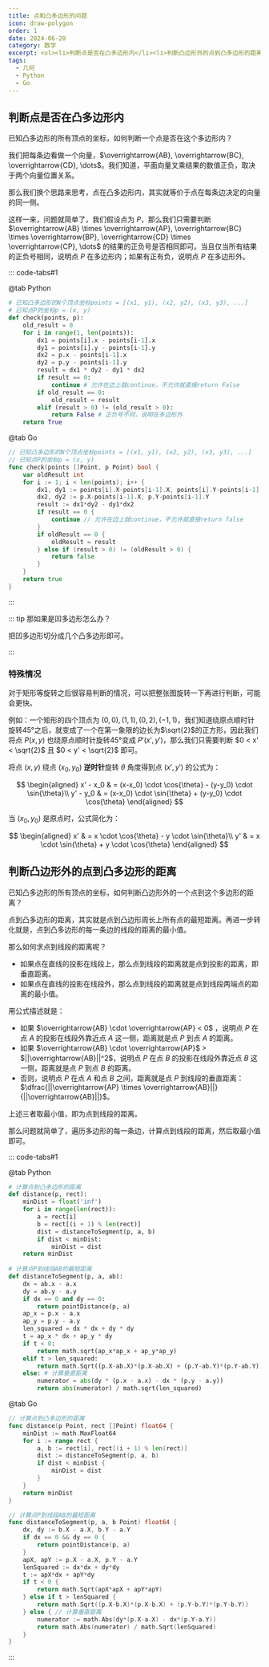```yaml
---
title: 点和凸多边形的问题
icon: draw-polygon
order: 1
date: 2024-06-20
category: 数学
excerpt: <ul><li>判断点是否在凸多边形内</li><li>判断凸边形外的点到凸多边形的距离</li></ul>
tags:
  - 几何
  - Python
  - Go
---
```


## 判断点是否在凸多边形内

已知凸多边形的所有顶点的坐标，如何判断一个点是否在这个多边形内？

我们把每条边看做一个向量，$\overrightarrow{AB}, \overrightarrow{BC}, \overrightarrow{CD}, \dots$。我们知道，平面向量叉乘结果的数值正负，取决于两个向量位置关系。

那么我们换个思路来思考，点在凸多边形内，其实就等价于点在每条边决定的向量的同一侧。

这样一来，问题就简单了，我们假设点为 $P$，那么我们只需要判断 $\overrightarrow{AB} \times \overrightarrow{AP}, \overrightarrow{BC} \times \overrightarrow{BP}, \overrightarrow{CD} \times \overrightarrow{CP}, \dots$ 的结果的正负号是否相同即可。当且仅当所有结果的正负号相同，说明点 $P$ 在多边形内；如果有正有负，说明点 $P$ 在多边形外。

::: code-tabs#1

@tab Python

```python :no-collapsed-lines
# 已知凸多边形的N个顶点坐标points = [(x1, y1), (x2, y2), (x3, y3), ...]
# 已知点P的坐标p = (x, y)
def check(points, p):
    old_result = 0
    for i in range(1, len(points)):
        dx1 = points[i].x - points[i-1].x
        dy1 = points[i].y - points[i-1].y
        dx2 = p.x - points[i-1].x
        dy2 = p.y - points[i-1].y
        result = dx1 * dy2 - dy1 * dx2
        if result == 0:
            continue # 允许在边上就continue，不允许就直接return False
        if old_result == 0:
            old_result = result
        elif (result > 0) != (old_result > 0):
            return False # 正负号不同，说明在多边形外
    return True
```

@tab Go

```go :no-collapsed-lines
// 已知凸多边形的N个顶点坐标points = [(x1, y1), (x2, y2), (x3, y3), ...]
// 已知点P的坐标p = (x, y)
func check(points []Point, p Point) bool {
    var oldResult int
    for i := 1; i < len(points); i++ {
        dx1, dy1 := points[i].X-points[i-1].X, points[i].Y-points[i-1].Y
        dx2, dy2 := p.X-points[i-1].X, p.Y-points[i-1].Y
        result := dx1*dy2 - dy1*dx2
        if result == 0 {
            continue // 允许在边上就continue，不允许就直接return false
        }
        if oldResult == 0 {
            oldResult = result
        } else if (result > 0) != (oldResult > 0) {
            return false
        }
    }
    return true
}
```

:::

::: tip 那如果是凹多边形怎么办？

把凹多边形切分成几个凸多边形即可。

:::

### 特殊情况

对于矩形等旋转之后很容易判断的情况，可以把整张图旋转一下再进行判断，可能会更快。

例如：一个矩形的四个顶点为 $(0, 0), (1, 1), (0, 2), (-1, 1)$，我们知道绕原点顺时针旋转45°之后，就变成了一个在第一象限的边长为$\sqrt{2}$的正方形，因此我们将点 $P(x, y)$ 也绕原点顺时针旋转45°变成 $P'(x', y')$，那么我们只需要判断 $0 < x' < \sqrt{2}$ 且 $0 < y' < \sqrt{2}$ 即可。

将点 $(x, y)$ 绕点 $(x_0, y_0)$ **逆时针**旋转 $\theta$ 角度得到点 $(x', y')$ 的公式为：

$$
\begin{aligned}
x' - x_0 & = (x-x_0) \cdot \cos{\theta} - (y-y_0) \cdot \sin{\theta}\\
y' - y_0 & = (x-x_0) \cdot \sin{\theta} + (y-y_0) \cdot \cos{\theta}
\end{aligned}
$$

当 $(x_0, y_0)$ 是原点时，公式简化为：

$$
\begin{aligned}
x' & = x \cdot \cos{\theta} - y \cdot \sin{\theta}\\
y' & = x \cdot \sin{\theta} + y \cdot \cos{\theta}
\end{aligned}
$$

## 判断凸边形外的点到凸多边形的距离

已知凸多边形的所有顶点的坐标，如何判断凸边形外的一个点到这个多边形的距离？

点到凸多边形的距离，其实就是点到凸边形周长上所有点的最短距离。再进一步转化就是，点到凸多边形的每一条边的线段的距离的最小值。

那么如何求点到线段的距离呢？
- 如果点在直线的投影在线段上，那么点到线段的距离就是点到投影的距离，即垂直距离。
- 如果点在直线的投影在线段外，那么点到线段的距离就是点到线段两端点的距离的最小值。

用公式描述就是：
  - 如果 $\overrightarrow{AB} \cdot \overrightarrow{AP} < 0$ ，说明点 $P$ 在点 $A$ 的投影在线段外靠近点 $A$ 这一侧，距离就是点 $P$ 到点 $A$ 的距离。
  - 如果 $\overrightarrow{AB} \cdot \overrightarrow{AP}$ > $||\overrightarrow{AB}||^2$，说明点 $P$ 在点 $B$ 的投影在线段外靠近点 $B$ 这一侧，距离就是点 $P$ 到点 $B$ 的距离。
  - 否则，说明点 $P$ 在点 $A$ 和点 $B$ 之间，距离就是点 $P$ 到线段的垂直距离：$\dfrac{||\overrightarrow{AP} \times \overrightarrow{AB}||}{||\overrightarrow{AB}||}$。

上述三者取最小值，即为点到线段的距离。

那么问题就简单了，遍历多边形的每一条边，计算点到线段的距离，然后取最小值即可。

::: code-tabs#1

@tab Python

```python :no-collapsed-lines
# 计算点到凸多边形的距离
def distance(p, rect):
    minDist = float('inf')
    for i in range(len(rect)):
        a = rect[i]
        b = rect[(i + 1) % len(rect)]
        dist = distanceToSegment(p, a, b)
        if dist < minDist:
            minDist = dist
    return minDist
    
# 计算点P到线段AB的最短距离
def distanceToSegment(p, a, ab):
    dx = ab.x - a.x
    dy = ab.y - a.y
    if dx == 0 and dy == 0:
        return pointDistance(p, a)
    ap_x = p.x - a.x
    ap_y = p.y - a.y
    len_squared = dx * dx + dy * dy
    t = ap_x * dx + ap_y * dy
    if t < 0:
        return math.sqrt(ap_x*ap_x + ap_y*ap_y)
    elif t > len_squared:
        return math.Sqrt((p.X-ab.X)*(p.X-ab.X) + (p.Y-ab.Y)*(p.Y-ab.Y))
    else: # 计算垂直距离
        numerator = abs(dy * (p.x - a.x) - dx * (p.y - a.y))
        return abs(numerator) / math.sqrt(len_squared)
```

@tab Go

```go :no-collapsed-lines
// 计算点到凸多边形的距离
func distance(p Point, rect []Point) float64 {
    minDist := math.MaxFloat64
    for i := range rect {
        a, b := rect[i], rect[(i + 1) % len(rect)]
        dist := distanceToSegment(p, a, b)
        if dist < minDist {
            minDist = dist
        }
    }
    return minDist
}

// 计算点P到线段AB的最短距离
func distanceToSegment(p, a, b Point) float64 {
    dx, dy := b.X - a.X, b.Y - a.Y
    if dx == 0 && dy == 0 {
        return pointDistance(p, a)
    }
    apX, apY := p.X - a.X, p.Y - a.Y
    lenSquared := dx*dx + dy*dy
    t := apX*dx + apY*dy
    if t < 0 {
        return math.Sqrt(apX*apX + apY*apY)
    } else if t > lenSquared {
        return math.Sqrt((p.X-b.X)*(p.X-b.X) + (p.Y-b.Y)*(p.Y-b.Y))
    } else { // 计算垂直距离
        numerator := math.Abs(dy*(p.X-a.X) - dx*(p.Y-a.Y))
        return math.Abs(numerator) / math.Sqrt(lenSquared)
    }
}
```

:::